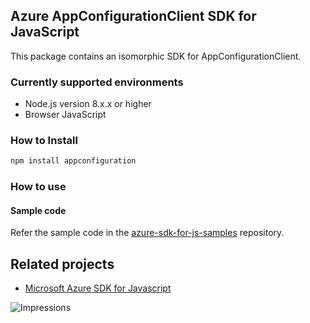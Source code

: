 ## Azure AppConfigurationClient SDK for JavaScript

This package contains an isomorphic SDK for AppConfigurationClient.

### Currently supported environments

- Node.js version 8.x.x or higher
- Browser JavaScript

### How to Install

```bash
npm install appconfiguration
```

### How to use

#### Sample code

Refer the sample code in the [azure-sdk-for-js-samples](https://github.com/Azure/azure-sdk-for-js-samples) repository.

## Related projects

- [Microsoft Azure SDK for Javascript](https://github.com/Azure/azure-sdk-for-js)


![Impressions](https://azure-sdk-impressions.azurewebsites.net/api/impressions/azure-sdk-for-js%2Fsdk%2Fcdn%2Farm-cdn%2FREADME.png)